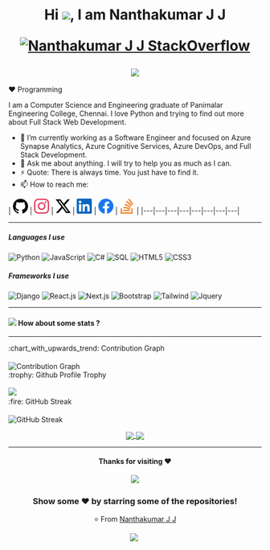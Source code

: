 <h1 align="center">Hi <img src="https://raw.githubusercontent.com/MartinHeinz/MartinHeinz/master/wave.gif" width="30px">, I am Nanthakumar J J

  [![Nanthakumar J J StackOverflow](https://stackoverflow-badge.herokuapp.com/api/StackOverflowBadge/13732683)](https://stackoverflow.com/users/13732683/nanthakumar-j-j)

</h1>


<p align="center">
  <a href="https://jjnanthakumar.github.io"><img src="https://readme-typing-svg.herokuapp.com?lines=Pythonista;Django+Developer;Azure+Synapse+Analytics;Full+Stack+Developer;C%23+and+.NET;Pyqt5+and+Tkinter;Wordpress&center=true" /></a>
  </p>
 
:heart: Programming
  
I am a Computer Science and Engineering graduate of Panimalar Engineering College, Chennai. I love Python and trying to find out more about Full Stack Web Development.

- 🔭 I’m currently working as a Software Engineer and focused on Azure Synapse Analytics, Azure Cognitive Services, Azure DevOps, and Full Stack Development.
- 💬 Ask me about anything. I will try to help you as much as I can.
- ⚡ Quote: There is always time. You just have to find it.
- 📫 How to reach me:

| [<img src="public/icons/socials/github.svg" alt="github logo" width="30" height="30">](https://github.com/jjnanthakumar) |  [<img src="public/icons/socials/instagram.svg" alt="instagram logo" width="30" height="30">](https://www.instagram.com/nanthakumarjj_17/) |  [<img src="public/icons/socials/twitter.svg" alt="twitter logo" width="30" height="30">](https://twitter.com/nanthakumarjj) |  [<img src="public/icons/socials/linkedin.svg" alt="linkedin logo" width="30" height="30">](https://www.linkedin.com/in/jjnanthakumar/) |  [<img src="public/icons/socials/facebook.svg" alt="facebook logo" width="30" height="30">](https://www.facebook.com/nanthakumar.jj.98/) | [<img src="public/icons/socials/stackoverflow.svg" alt="stackoverflow logo" width="30" height="30">](https://stackoverflow.com/users/13732683/nanthakumar-j-j) |
|---|---|---|---|---|---|---|---|

----

##### Languages I use

<p align="center">

![Python](https://img.shields.io/badge/-Python-000000?style=flat&logo=python)
![JavaScript](https://img.shields.io/badge/-JavaScript-000000?style=flat&logo=javascript)
![C#](https://img.shields.io/badge/-csharp-000000?style=flat&logo=csharp)
![SQL](https://img.shields.io/badge/-SQL-000000?style=flat&logo=postgresql)
![HTML5](https://img.shields.io/badge/-HTML5-000000?style=flat&logo=html5)
![CSS3](https://img.shields.io/badge/-CSS3-000000?style=flat&logo=css3)
  
</p>

##### Frameworks I use

<p align="center">
  
![Django](https://img.shields.io/badge/-Django-000000?style=flat&logo=django)
![React.js](https://img.shields.io/badge/-ReactJs-000000?style=flat&logo=react)
![Next.js](https://img.shields.io/badge/-NextJs-000000?style=flat&logo=nextjs)
![Bootstrap](https://img.shields.io/badge/-Bootstrap-000000?style=flat&logo=bootstrap)
![Tailwind](https://img.shields.io/badge/-Tailwind-000000?style=flat&logo=tailwindcss)
![Jquery](https://img.shields.io/badge/-Jquery-000000?style=flat&logo=jquery)

</p>

----

#### <img src="https://media.giphy.com/media/VgCDAzcKvsR6OM0uWg/giphy.gif" width="50"> How about some stats ?
  
----
   
   <summary>:chart_with_upwards_trend: Contribution Graph </summary>
   <br/>
   <img src="https://github-readme-activity-graph.vercel.app/graph?username=jjnanthakumar&theme=xcode" alt="Contribution Graph" align="center" />


  <summary>:trophy: Github Profile Trophy</summary>
  <br/>
  <img src="https://github-profile-trophy.vercel.app/?username=jjnanthakumar&theme=monokai&row=1&no-frame=true&no-bg=true/">

                                                                                                                                      

  <summary>:fire: GitHub Streak</summary>
  <br/>
  <img src="https://github-readme-streak-stats.herokuapp.com/?user=jjnanthakumar&theme=dark&show-icons=true" alt="GitHub Streak" align="center" />
  <br/>

<p align=center>
  <a href="https://github.com/jjnanthakumar" title="User Profile">
    <img height=175 align="center" src="https://github-readme-stats.vercel.app/api?username=jjnanthakumar&show_icons=true&theme=radical&hide=[%22contribs%22,%22issues%22]">
  </a>
  <a href="https://github.com/jjnanthakumar" title="User Profile">
    <img height=175 align="center" src="https://github-readme-stats.vercel.app/api/top-langs/?username=jjnanthakumar&theme=radical&layout=compact">
  </a>
</p>

-------
<div align="center">
  
#### Thanks for visiting :heart:
  
  </div>

<p align="center"> 
  <img src="https://profile-counter.glitch.me/jjnanthakumar/count.svg" />
 </p>

<div align="center">

### Show some ❤️ by starring some of the repositories!

⭐️ From [Nanthakumar J J](https://github.com/jjnanthakumar)


<li style="display: inline-block; margin-right: 0.25rem;"><a href="https://www.buymeacoffee.com/jjnanthakumar"><img src="https://cdn.buymeacoffee.com/buttons/v2/default-yellow.png" width="150"/></a></li>

</div>

